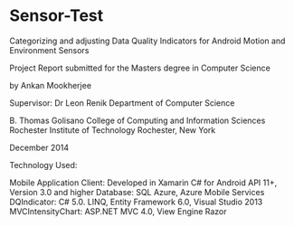 Sensor-Test
===========

Categorizing and adjusting Data Quality Indicators for Android Motion and Environment Sensors

Project Report submitted for the Masters degree in Computer Science 

by 
Ankan Mookherjee
 
 
 
Supervisor: Dr Leon Renik 
Department of Computer Science 

B. Thomas Golisano College of Computing and Information Sciences Rochester Institute of Technology Rochester, New York
    

December 2014   

Technology Used:

Mobile Application Client: Developed in Xamarin C# for Android API 11+, Version 3.0 and higher
Database: SQL Azure, Azure Mobile Services
DQIndicator: C# 5.0. LINQ, Entity Framework 6.0, Visual Studio 2013
MVCIntensityChart: ASP.NET MVC 4.0, View Engine Razor

